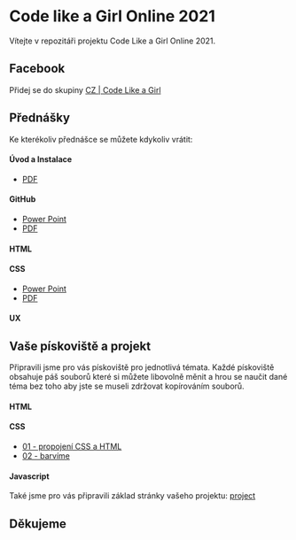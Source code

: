 # Code like a Girl Online 2021

Vítejte v repozitáři projektu Code Like a Girl Online 2021.

##  Facebook
Přidej se do skupiny [CZ | Code Like a Girl](https://www.facebook.com/groups/639640177416949)

##  Přednášky

Ke kterékoliv přednášce se můžete kdykoliv vrátit:
#### Úvod a Instalace
- [PDF](docs/presentation/instalace/Instalace.pdf) 

#### GitHub
- [Power Point](docs/presentation/github/GitHub.pptx)
- [PDF](docs/presentation/github/code-like-a-girl-github.pdf)

#### HTML
#### CSS
- [Power Point](docs/presentation/css/CSS_new-2.pptx)
- [PDF](docs/presentation/css/CSS_new-2.pdf)
#### UX 

##  Vaše pískoviště a projekt

Připravili jsme pro vás pískoviště pro jednotlivá témata. Každé pískoviště obsahuje páš souborů které si můžete libovolně měnit a hrou se naučit dané téma bez toho aby jste se museli zdržovat kopírováním souborů.
#### HTML
#### CSS
- [01 - propojení CSS a HTML](sandbox/css-01/index.html)
- [02 - barvíme](sandbox/css-02/index.html)
#### Javascript

Také jsme pro vás připravili základ stránky vašeho projektu: [project](sandbox/css-02/index.html)

## Děkujeme
